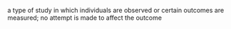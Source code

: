 a type of study in which individuals are observed or certain outcomes are measured; no attempt is made to affect the outcome